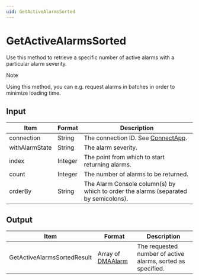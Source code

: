 ```yaml
---
uid: GetActiveAlarmsSorted
---
```


# GetActiveAlarmsSorted

Use this method to retrieve a specific number of active alarms with a particular alarm severity.

> [!NOTE]
> Using this method, you can e.g. request alarms in batches in order to minimize loading time.

## Input

| Item           | Format  | Description                                                                         |
|----------------|---------|-------------------------------------------------------------------------------------|
| connection     | String  | The connection ID. See [ConnectApp](xref:ConnectApp).                               |
| withAlarmState | String  | The alarm severity.                                                                 |
| index          | Integer | The point from which to start returning alarms.                                     |
| count          | Integer | The number of alarms to be returned.                                                |
| orderBy        | String  | The Alarm Console column(s) by which to order the alarms (separated by semicolons). |

## Output

| Item | Format | Description |
|--|--|--|
| GetActiveAlarmsSortedResult | Array of [DMAAlarm](xref:DMAAlarm) | The requested number of active alarms, sorted as specified. |
